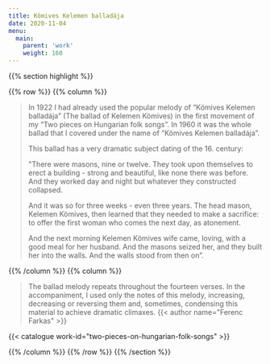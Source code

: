 ```yaml
---
title: Kömives Kelemen balladája
date: 2020-11-04
menu:
  main:
    parent: 'work'
    weight: 160
---
```


{{% section highlight %}}

{{% row %}}
{{% column %}}

> In 1922 I had already used the popular melody of “Kömives Kelemen balladája” (The ballad of Kelemen 
> Kömives) in the first movement of my “Two pieces on Hungarian folk songs”. In 1960 it was the whole 
> ballad that I covered under the name of “Kömives Kelemen balladája”.
>
> This ballad has a very dramatic subject dating of the 16. century:
>
> "There were masons, nine or twelve. They took upon themselves to erect a building - strong and 
> beautiful, like none there was before. And they worked day and night but whatever they constructed 
> collapsed.
>
> And it was so for three weeks - even three years. The head mason, Kelemen  Kömives, then learned that
> they needed to make a sacrifice: to offer the first woman who comes the next day, as atonement.
> 
> And the next morning Kelemen Kömives wife came, loving, with a good meal for her husband. And the 
> masons seized her, and they built her into the walls. And the walls stood from then on”.

{{% /column %}}
{{% column %}}

> The ballad melody repeats throughout the fourteen verses. In the accompaniment, I used only the notes 
> of this melody, increasing, decreasing or reversing them and, sometimes, condensing this material to 
> achieve dramatic climaxes.
> {{< author name="Ferenc Farkas" >}}

{{< catalogue work-id="two-pieces-on-hungarian-folk-songs" >}}

{{% /column %}}
{{% /row %}}
{{% /section %}}